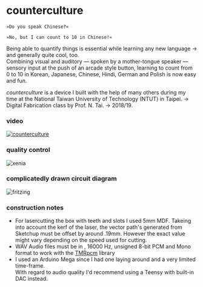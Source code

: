 # counterculture

```
»Do you speak Chinese?«
```
```
»No, but I can count to 10 in Chinese!«
```

Being able to quantify things is essential while learning any new language → and generally quite cool, too.\
Combining visual and auditory — spoken by a mother-tongue speaker — sensory input at the push of an arcade style button, learning to count from 0 to 10 in Korean, Japanese, Chinese, Hindi, German and Polish is now easy and fun.

_counterculture_ is a device I built with the help of many others during my time at the National Taiwan University of Technology (NTUT) in Taipei. → Digital Fabrication class by Prof. N. Tai. → 2018/19.


### video
[![counterculture](https://github.com/yaronzimmermann/counterculture/blob/master/images/screenshot.png)](https://vimeo.com/322227320 "counterculture - click to watch!")


### quality control
![xenia](https://github.com/yaronzimmermann/counterculture/blob/master/images/ntut_counterculture_xenia_01_small.png "Xenia")


### complicatedly drawn circuit diagram
![fritzing](https://github.com/yaronzimmermann/counterculture/blob/master/fritzing/ntut_counterculture_04_bb.png)


### construction notes
- For lasercutting the box with teeth and slots I used 5mm MDF. Takeing into account the kerf of the laser, the vector path's generated from Sketchup must be offset by around .19mm. However the exact value might vary depending on the speed used for cutting.
- WAV Audio files must be in , 16000 Hz, unsigned 8-bit PCM and Mono format to work with the [TMRpcm](https://github.com/TMRh20/TMRpcm/wiki) library
- I used an Arduino Mega since I had one laying around and a very limited time-frame.\
With regard to audio quality I'd recommend using a Teensy with built-in DAC instead.
